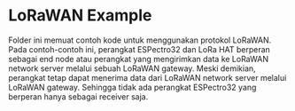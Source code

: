 # LoRaWAN Example

Folder ini memuat contoh kode untuk menggunakan protokol LoRaWAN. Pada contoh-contoh ini, perangkat ESPectro32 dan LoRa HAT berperan sebagai end node atau perangkat yang mengirimkan data ke LoRaWAN network server melalui sebuah LoRaWAN gateway. Meski demikian, perangkat tetap dapat menerima data dari LoRaWAN network server melalui LoRaWAN gateway. Sehingga tidak ada perangkat ESPectro32 yang berperan hanya sebagai receiver saja.